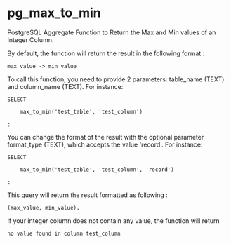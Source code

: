 # pg_max_to_min
PostgreSQL Aggregate Function to Return the Max and Min values of an Integer Column. 

By default, the function will return the result in the following format : 

    max_value -> min_value

To call this function, you need to provide 2 parameters: table_name (TEXT) and column_name (TEXT). 
For instance: 

    SELECT 

        max_to_min('test_table', 'test_column')

    ;

You can change the format of the result with the optional parameter format_type (TEXT), which accepts the value 'record'. 
For instance:

    SELECT 

        max_to_min('test_table', 'test_column', 'record')

    ;
    
This query will return the result formatted as following : 

    (max_value, min_value). 

If your integer column does not contain any value, the function will return 

    no value found in column test_column

